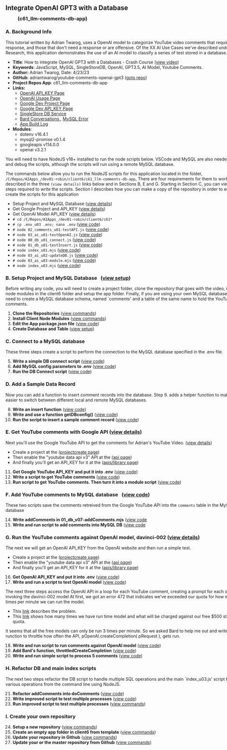 <div style="width: 800px;">

## Integrate OpenAI GPT3 with a Database
### <div style="margin-top: -10px; margin-left: 40px; margin-bottom:20px;">(c61_llm-comments-db-app)</div>

### A. Background Info

This tutorial written by Adrian Twarog, uses a OpenAI model to categorize YouTube video comments that
require a response, and those that don't need a response or are offensive.  Of the XX AI Use Cases we've 
described under AI Research, this application demonstrates the use of an AI model to classify a series of 
test stored in a database.   

 - **Title**: How to integrate OpenAI GPT3 with a Databases - Crash Course ([view video](https://www.youtube.com/watch?v=N4nX_rTwKx4)) 
 - **Keywords**: JavaScript, MySQL, SingleStoreDB, OpenAI, GPT3.5, AI Model, Youtube Comments. 
 - **Author:** Adrian Twarog, Date: 4/23/23 
 - **GitHub:** adriantwarog/youtube-comments-openai-gpt3 ([goto repo](https://github.com/adriantwarog/youtube-comments-openai-gpt3.git))
 - **Project Repos App**: c61_llm-comments-db-app
 - **Links:** 
    - [OpenAI API_KEY Page     ](https://platform.openai.com/api-keys)   
    - [OpenAI Usage Page       ](https://platform.openai.com/usage)   
    - [Google Dev Project Page ](https://console.cloud.google.com/apis/welcome?project=)   
    - [Google Dev API_KEY Page ](https://console.cloud.google.com/apis/credentials?project=)   
    - [SingleStore DB Service  ](https://www.singlestore.com/cloud-trial/)
    - [Bard Conversations      ](https://g.co/bard/share/6f48fe97c585),  [MySQL Error](https://g.co/gemini/share/00475349aac4)
    - [App Build Log           ](setup/d61_llm-comments-db-app/d61-01_build-log.md)
 - **Modules**:  
   - dotenv v16.4.1
   - mysql2-promise v0.1.4
   - googleapis v114.0.0
   - openai v3.2.1

You will need to have NodeJS v18+ installed to run the node scripts below. VSCode and MySQL are also needed
to edit and debug the scripts, although the scripts will run using a remote MySQL database. 

The commands below allow you to run the NodeJS scripts for this application located in the folder, 
`/C/Repos/AIApps_/dev01-robin/client6/c61_llm-comments-db-app`,  There are four requirements for them to work
described in the three `(view details)` links below and in Sections B, E and G.  Starting in Section C, you can 
view the steps required to write the scripts.  Section I describes how you can make a copy of the repository
in order to edit or create the scripts for this application 

- Setup Project and MySQL Database    ([view details](setup/d61_llm-comments-db-app/d61-00_description.md#b1))
- Get Google Project and API_KEY      ([view details](setup/d61_llm-comments-db-app/d61-01_build-log.md?id=e10))
- Get OpenAI Model API_KEY            ([view details](setup/d61_llm-comments-db-app/d61-01_build-log.md?id=g10))
- `# cd /C/Repos/AIApps_/dev01-robin/client6/c61*`
- `# cp .env_u03 .env; nano .env`     ([view code](setup/d61_llm-comments-db-app/d61-01_build-log.md?id=c6))
- `# node 02_comments_u01-testAPI.js` ([view code](setup/d61_llm-comments-db-app/d61-01_build-log.md?id=e12))  
- `# node 03_ai_u01-testOpenAI.js`    ([view code](setup/d61_llm-comments-db-app/d61-01_build-log.md?id=g17))
- `# node 00_db_u01_connect.js`       ([view code](setup/d61_llm-comments-db-app/d61-01_build-log.md?id=c5))
- `# node 01_db_u01-testInsert.js`    ([view code](setup/d61_llm-comments-db-app/d61-01_build-log.md?id=d8))
- `# node index_u01.mjs`              ([view code](setup/d61_llm-comments-db-app/d61-01_build-log.md?id=f15))
- `# node 03_ai_u02-updateDB.js`      ([view code](setup/d61_llm-comments-db-app/d61-01_build-log.md?id=g18))
- `# node 03_ai_u03-module.mjs`       ([view code](setup/d61_llm-comments-db-app/d61-01_build-log.md?id=g19))
- `# node index_u03.mjs`              ([view code](setup/d61_llm-comments-db-app/d61-01_build-log.md?id=g22))

<span id="b1" name="b1"></span>

### B. Setup Project and MySQL Database             &nbsp; ([view setup](setup/d61_llm-comments-db-app/d61-01_build-log.md?id=b1))

Before writing any code, you will need to create a project folder, clone the repository that goes with the video, 
install node modules in the client6 folder and setup the app folder.  Finally, if you are using your own MySQL
database, you will need to create a MySQL database schema, named `comments' and a table of the same name to hold 
the YouTube video comments.

 1. **Clone the Repositories**                              ([view commands](setup/d61_llm-comments-db-app/d61-01_build-log.md?id=b1))
 2. **Install Client Node Modules**                         ([view commands](setup/d61_llm-comments-db-app/d61-01_build-log.md?id=b2))
 3. **Edit the App package.json file**                      ([view code](setup/d61_llm-comments-db-app/d61-01_build-log.md?id=b3))
 4. **Create Database and Table**                           ([view setup](setup/d61_llm-comments-db-app/d61-01_build-log.md?id=b4))

### C. Connect to a MySQL database

These three steps create a script to perform the connection to the MySQL database specified in the .env file. 

 5. **Write a simple DB connect script**                    ([view code](setup/d61_llm-comments-db-app/d61-01_build-log.md?id=c5))
 6. **Add MySQL config parameters to .env**                 ([view code](setup/d61_llm-comments-db-app/d61-01_build-log.md?id=c6))
 7. **Run the DB Connect script**                           ([view code](setup/d61_llm-comments-db-app/d61-01_build-log.md?id=c7))

### D. Add a Sample Data Record

Now you can add a function to insert comment records into the database. Step 9. adds a helper function to 
make it easier to switch between different local and remote MySQL databases.

 8. **Write an insert function**                            ([view code](setup/d61_llm-comments-db-app/d61-01_build-log.md?id=D8))
 9. **Write and use a function getDBconfig()**              ([view code](setup/d61_llm-comments-db-app/d61-01_build-log.md?id=D9))
10. **Run the script to insert a sample comment record**    ([view code](setup/d61_llm-comments-db-app/d61-01_build-log.md?id=D10)) 

<span id="e1" name="e1"></span>

### E. Get YouTube comments with Google API                 ([view details](setup/d61_llm-comments-db-app/d61-01_build-log.md?id=e10)) 

Next you'll use the Google YouTube API to get the comments for Adrian's YouTube Video. ([view details](setup/d61_llm-comments-db-app/d61-01_build-log.md?id=e10))
- Create a project at the ([projectcreate page](https://console.cloud.google.com/projectcreate))
- Then enable the "youtube data api v3" API at the ([api page](https://console.cloud.google.com/apis/library/browse?q=youtube%20data%20api%20v3))
- And finally you'll get an API_KEY for it at the ([apis/library page]( https://console.cloud.google.com/apis/credentials?project=))

11. **Get Google YouTube API_KEY and put it into .env**     ([view code](setup/d61_llm-comments-db-app/d61-01_build-log.md?id=e11)) 
12. **Write a script to get YouTube comments**              ([view code](setup/d61_llm-comments-db-app/d61-01_build-log.md?id=e12)) 
13. **Run script to get YouTube comments. Then turn it into a module script**  ([view code](setup/d61_llm-comments-db-app/d61-01_build-log.md?id=E13)) 

### F. Add YouTube comments to MySQL database       &nbsp; ([view code](setup/d61_llm-comments-db-app/d61-01_build-log.md?id=F14))
These two scripts save the comments retreived from the Google YouTube API into the `comments` table in the MySQL database

14. **Write addComments in 01_db_v07-addComments.mjs**      ([view code](setup/d61_llm-comments-db-app/d61-01_build-log.md?id=F14) 
15. **Write and run script to add comments into MySQL DB**  ([view code](setup/d61_llm-comments-db-app/d61-01_build-log.md?id=F15) 

<span id="g1" name="g1"></span>

### G. Run the YouTube comments against OpenAI model, davinci-002    ([view details](setup/d61_llm-comments-db-app/d61-01_build-log.md?id=g10))

The next we will get an OpenAI API_KEY from the OpenAI website and then run a simple test.  
- Create a project at the ([projectcreate page](https://console.cloud.google.com/projectcreate))
- Then enable the "youtube data api v3" API at the ([api page](https://console.cloud.google.com/apis/library/browse?q=youtube%20data%20api%20v3))
- And finally you'll get an API_KEY for it at the ([apis/library page]( https://console.cloud.google.com/apis/credentials?project=))

16. **Get OpenAI API_KEY and put it into .env**                      ([view code](setup/d61_llm-comments-db-app/d61-01_build-log.md?id=G16)) 
17. **Write and run a script to test OpenAI model**                  ([view code](setup/d61_llm-comments-db-app/d61-01_build-log.md?id=G17)) 

The next three steps access the OpenAI API in a loop for each YouTube comment, creating a prompt for each one, invoking the davinci-002 model
At first, we got an error 472 that indicates we've exceeded our quota for how many times per minute we can run the model.  
- This [link](https://platform.openai.com/account/limits) describes the problem. 
- This [link](https://platform.openai.com/usage) shows how many times we have run time model and what will be charged against our free $500 started quota.  

It seems that all the free models can only be run 3 times per minute.  So we asked Bard to help me out 
and write a runction to throttle how often the API, pOpenAI.createCompletion( pRequest ), gets run.   

18. **Write and run script to run comments against OpenAI model**    ([view code](setup/d61_llm-comments-db-app/d61-01_build-log.md?id=G18)) 
19. **Add Bard's function, throttledCreateCompletion**               ([view code](setup/d61_llm-comments-db-app/d61-01_build-log.md?id=G19)) 
20. **Write and run simple script to process 5 comments**            ([view code](setup/d61_llm-comments-db-app/d61-01_build-log.md?id=G20)) 

### H. Refactor DB and main index scripts   
The next two steps refactor the DB script to handle multiple SQL operations and the main `index_u03.js' script 
to run the various operations from the command line using NodeJS.   

21. **Refactor addComments into doComments**                ([view code](setup/d61_llm-comments-db-app/d61-01_build-log.md?id=h21)) 
22. **Write improved script to test multiple processes**    ([view code](setup/d61_llm-comments-db-app/d61-01_build-log.md?id=h22)) 
23. **Run improved script to test multiple processes**      ([view commands](setup/d61_llm-comments-db-app/d61-01_build-log.md?id=h23)) 

### I. Create your own repository 

24. **Setup a new repository**                              ([view commands](setup/d61_llm-comments-db-app/d61-01_build-log.md?id=i24)) 
25. **Create an empty app folder in client6 from template** ([view commands](setup/d61_llm-comments-db-app/d61-01_build-log.md?id=i25))  
26. **Update your repository in Github**                    ([view commands](setup/d61_llm-comments-db-app/d61-01_build-log.md?id=i26)) 
27. **Update your or the master repository from Github**    ([view commands](setup/d61_llm-comments-db-app/d61-01_build-log.md?id=i27)) 


<div style="height:1000px;"></div>
</div>